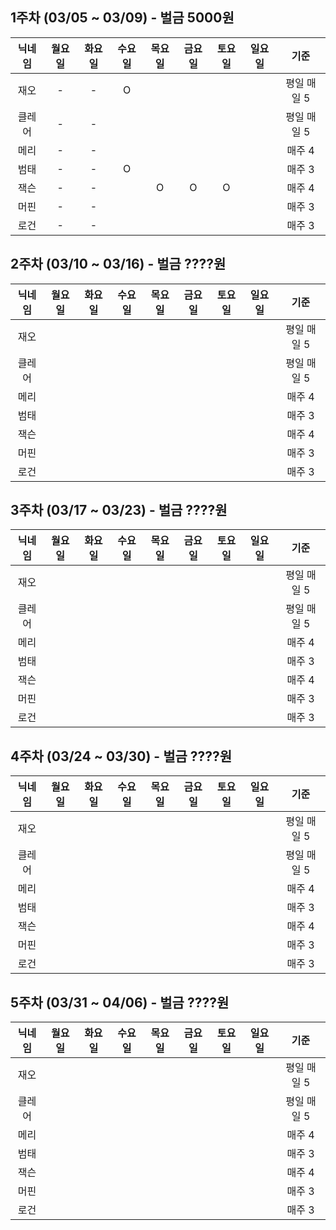 ## 1주차 (03/05 ~ 03/09) - 벌금 5000원

| 닉네임 | 월요일 | 화요일 | 수요일 | 목요일 | 금요일 | 토요일 | 일요일 |    기준     |
| :----: | :----: | :----: | :----: | :----: | :----: | :----: | :----: | :---------: |
|  재오  |   -    |   -    |   O    |        |        |        |        | 평일 매일 5 |
| 클레어 |   -    |   -    |        |        |        |        |        | 평일 매일 5 |
|  메리  |   -    |   -    |        |        |        |        |        |   매주 4    |
|  범태  |   -    |   -    |   O    |        |        |        |        |   매주 3    |
|  잭슨  |   -    |   -    |        |   O    |   O    |   O    |        |   매주 4    |
|  머핀  |   -    |   -    |        |        |        |        |        |   매주 3    |
|  로건  |   -    |   -    |        |        |        |        |        |   매주 3    |

## 2주차 (03/10 ~ 03/16) - 벌금 ????원

| 닉네임 | 월요일 | 화요일 | 수요일 | 목요일 | 금요일 | 토요일 | 일요일 |    기준     |
| :----: | :----: | :----: | :----: | :----: | :----: | :----: | :----: | :---------: |
|  재오  |        |        |        |        |        |        |        | 평일 매일 5 |
| 클레어 |        |        |        |        |        |        |        | 평일 매일 5 |
|  메리  |        |        |        |        |        |        |        |   매주 4    |
|  범태  |        |        |        |        |        |        |        |   매주 3    |
|  잭슨  |        |        |        |        |        |        |        |   매주 4    |
|  머핀  |        |        |        |        |        |        |        |   매주 3    |
|  로건  |        |        |        |        |        |        |        |   매주 3    |

## 3주차 (03/17 ~ 03/23) - 벌금 ????원

| 닉네임 | 월요일 | 화요일 | 수요일 | 목요일 | 금요일 | 토요일 | 일요일 |    기준     |
| :----: | :----: | :----: | :----: | :----: | :----: | :----: | :----: | :---------: |
|  재오  |        |        |        |        |        |        |        | 평일 매일 5 |
| 클레어 |        |        |        |        |        |        |        | 평일 매일 5 |
|  메리  |        |        |        |        |        |        |        |   매주 4    |
|  범태  |        |        |        |        |        |        |        |   매주 3    |
|  잭슨  |        |        |        |        |        |        |        |   매주 4    |
|  머핀  |        |        |        |        |        |        |        |   매주 3    |
|  로건  |        |        |        |        |        |        |        |   매주 3    |

## 4주차 (03/24 ~ 03/30) - 벌금 ????원

| 닉네임 | 월요일 | 화요일 | 수요일 | 목요일 | 금요일 | 토요일 | 일요일 |    기준     |
| :----: | :----: | :----: | :----: | :----: | :----: | :----: | :----: | :---------: |
|  재오  |        |        |        |        |        |        |        | 평일 매일 5 |
| 클레어 |        |        |        |        |        |        |        | 평일 매일 5 |
|  메리  |        |        |        |        |        |        |        |   매주 4    |
|  범태  |        |        |        |        |        |        |        |   매주 3    |
|  잭슨  |        |        |        |        |        |        |        |   매주 4    |
|  머핀  |        |        |        |        |        |        |        |   매주 3    |
|  로건  |        |        |        |        |        |        |        |   매주 3    |

## 5주차 (03/31 ~ 04/06) - 벌금 ????원

| 닉네임 | 월요일 | 화요일 | 수요일 | 목요일 | 금요일 | 토요일 | 일요일 |    기준     |
| :----: | :----: | :----: | :----: | :----: | :----: | :----: | :----: | :---------: |
|  재오  |        |        |        |        |        |        |        | 평일 매일 5 |
| 클레어 |        |        |        |        |        |        |        | 평일 매일 5 |
|  메리  |        |        |        |        |        |        |        |   매주 4    |
|  범태  |        |        |        |        |        |        |        |   매주 3    |
|  잭슨  |        |        |        |        |        |        |        |   매주 4    |
|  머핀  |        |        |        |        |        |        |        |   매주 3    |
|  로건  |        |        |        |        |        |        |        |   매주 3    |
